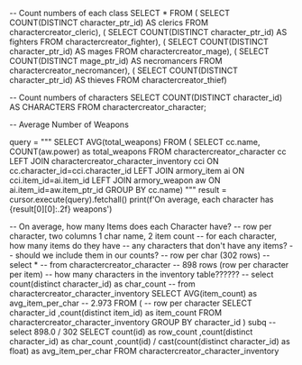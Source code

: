 -- Count numbers of each class
SELECT
	*
FROM (
	SELECT
		COUNT(DISTINCT character_ptr_id) AS clerics
	FROM
		charactercreator_cleric),
	(
		SELECT
			COUNT(DISTINCT character_ptr_id) AS fighters
		FROM
			charactercreator_fighter),
		(
			SELECT
				COUNT(DISTINCT character_ptr_id) AS mages
			FROM
				charactercreator_mage),
			(
				SELECT
					COUNT(DISTINCT mage_ptr_id) AS necromancers
				FROM
					charactercreator_necromancer),
				(
					SELECT
						COUNT(DISTINCT character_ptr_id) AS thieves
					FROM
						charactercreator_thief)

-- Count numbers of characters
SELECT COUNT(DISTINCT character_id) AS CHARACTERS FROM charactercreator_character;

-- Average Number of Weapons

query = """
   SELECT AVG(total_weapons)
   FROM (
    SELECT cc.name, COUNT(aw.power) as total_weapons
    FROM charactercreator_character cc
        LEFT JOIN charactercreator_character_inventory cci
            ON cc.character_id=cci.character_id
        LEFT JOIN armory_item ai ON cci.item_id=ai.item_id
        LEFT JOIN armory_weapon aw ON ai.item_id=aw.item_ptr_id
    GROUP BY cc.name)
    """
result = cursor.execute(query).fetchall()
print(f'On average, each character has {result[0][0]:.2f} weapons')

-- On average, how many Items does each Character have?
-- row per character, two columns 1 char name, 2 item count
-- for each character, how many items do they have
-- any characters that don't have any items? 
-- should we include them in our counts?
-- row per char (302 rows)
-- select *
-- from charactercreator_character
-- 898 rows (row per character per item)
-- how many characters in the inventory table??????
-- select count(distinct character_id) as char_count
-- from charactercreator_character_inventory
SELECT AVG(item_count) as avg_item_per_char -- 2.973
FROM (
    -- row per character
    SELECT 
     character_id
     ,count(distinct item_id) as item_count
    FROM charactercreator_character_inventory
    GROUP BY character_id
) subq
-- select 898.0 / 302
SELECT 
  count(id) as row_count
  ,count(distinct character_id) as char_count
  ,count(id) / cast(count(distinct character_id) as float) as avg_item_per_char
FROM charactercreator_character_inventory